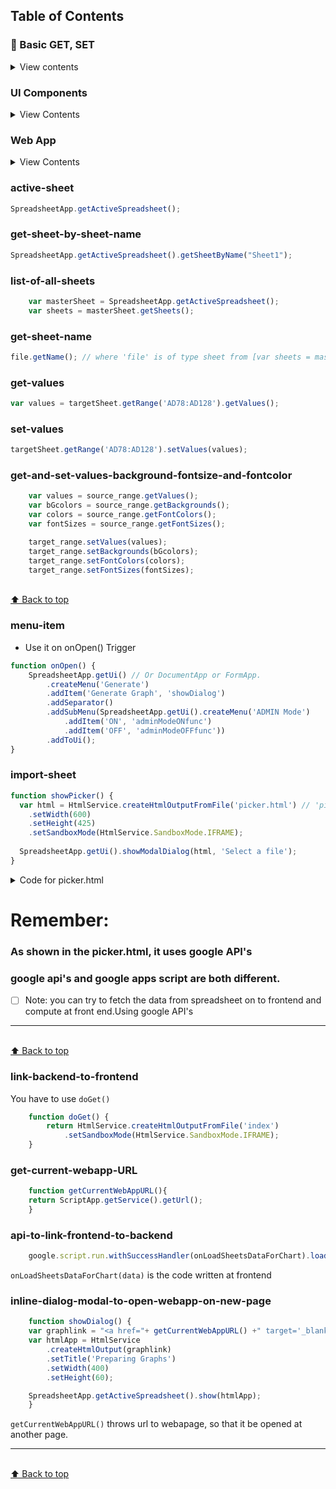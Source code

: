 ## Table of Contents

### 🔌 Basic GET, SET

<details>
<summary>View contents</summary>

* [`Active sheet`](#active-sheet)
* [`Get by sheet name`](#get-sheet-by-sheet-name)

* [`list of all sheets`](#list-of-all-sheets)
* [`Get sheet name`](#get-sheet-name)
* [`get values`](#get-values)
* [`set values`](#set-values)
* [`get and set values, background, fontSize and fontColor`](#get-and-set-values-background-fontsize-and-fontcolor)
</details>

### UI Components
<details>
<summary>View Contents</summary>

* [`Menu Item`](#menu-item)
* [`Import Sheet`](#import-sheet)
</details>

### Web App
<details>
<summary>View Contents</summary>

* [`Link backend(.gs) code with .html file`](#link-backend-to-frontend)
* [`API to link frontend to backend`](#api-to-link-frontend-to-backend)
* [`Inline dialog modal to open webapp on new page`](#inline-dialog-modal-to-open-webapp-on-new-page)

</details>

### active-sheet
```js
SpreadsheetApp.getActiveSpreadsheet();
```
### get-sheet-by-sheet-name
```js
SpreadsheetApp.getActiveSpreadsheet().getSheetByName("Sheet1");
```

### list-of-all-sheets
```js
    var masterSheet = SpreadsheetApp.getActiveSpreadsheet();
    var sheets = masterSheet.getSheets();
```
### get-sheet-name
```js
file.getName(); // where 'file' is of type sheet from [var sheets = masterSheet.getSheets()];
```

### get-values
```js
var values = targetSheet.getRange('AD78:AD128').getValues();
```
### set-values
```js
targetSheet.getRange('AD78:AD128').setValues(values);
```
### get-and-set-values-background-fontsize-and-fontcolor
```js
    var values = source_range.getValues();
    var bGcolors = source_range.getBackgrounds();
    var colors = source_range.getFontColors();
    var fontSizes = source_range.getFontSizes();

    target_range.setValues(values);
    target_range.setBackgrounds(bGcolors);
    target_range.setFontColors(colors);
    target_range.setFontSizes(fontSizes);
```
<br>[⬆ Back to top](#table-of-contents)

### menu-item
* Use it on onOpen() Trigger
```js
function onOpen() {
    SpreadsheetApp.getUi() // Or DocumentApp or FormApp.
        .createMenu('Generate')
        .addItem('Generate Graph', 'showDialog')
        .addSeparator()
        .addSubMenu(SpreadsheetApp.getUi().createMenu('ADMIN Mode')
            .addItem('ON', 'adminModeONfunc')
            .addItem('OFF', 'adminModeOFFfunc'))
        .addToUi();
}
```
### import-sheet
```js
function showPicker() {
  var html = HtmlService.createHtmlOutputFromFile('picker.html') // 'picker.html' is the important sheet that sends all the data to the backend
    .setWidth(600)
    .setHeight(425)
    .setSandboxMode(HtmlService.SandboxMode.IFRAME);
  
  SpreadsheetApp.getUi().showModalDialog(html, 'Select a file');
}
```
<details>
<summary>Code for picker.html</summary>

 [picker.html](/picker.html)

Line no. 72 inside picker.html
```js
    function pickerCallback(data) {
      var action = data[google.picker.Response.ACTION];
      if (action == google.picker.Action.PICKED) {
        var doc = data[google.picker.Response.DOCUMENTS][0];
        var id = doc[google.picker.Document.ID];
        var url = doc[google.picker.Document.URL];
        var title = doc[google.picker.Document.NAME];
        google.script.run.fetchedSheet(title,id);
        document.getElementById('result').innerHTML =
            '<b>You chose:</b><br>Name: <a href="' + url + '">' + title +
            '</a><br>ID: ' + id;
      } else if (action == google.picker.Action.CANCEL) {
        document.getElementById('result').innerHTML = 'Picker canceled.';
      }
```
where "fetchedSheet(title,id)" is the backend code
and @backend
```js
    function fetchedSheet(fileName, id) {
        var selectedSheet = SpreadsheetApp.openById(id);
        ....
    }
```
</details>

# Remember: 
### As shown in the picker.html, it uses google API's
### google api's and google apps script are both different.
- [ ] Note: you can try to fetch the data from spreadsheet on to frontend and compute at front end.Using google API's

---
<br>[⬆ Back to top](#table-of-contents)
### link-backend-to-frontend
You have to use `doGet()`
```js
    function doGet() {
        return HtmlService.createHtmlOutputFromFile('index')
            .setSandboxMode(HtmlService.SandboxMode.IFRAME);
    }
```
### get-current-webapp-URL
```js
    function getCurrentWebAppURL(){
    return ScriptApp.getService().getUrl();
    }
```
### api-to-link-frontend-to-backend
```js
    google.script.run.withSuccessHandler(onLoadSheetsDataForChart).loadSheetsDataForChart();
```
`onLoadSheetsDataForChart(data)` is the code written at frontend

### inline-dialog-modal-to-open-webapp-on-new-page
```js
    function showDialog() {
    var graphlink = "<a href="+ getCurrentWebAppURL() +" target='_blank' style='color: #57606f; font: italic bold 20px/30px Georgia, serif;text-decoration:none;'>CLICK to open graphs in a new tab</a>";
    var htmlApp = HtmlService
        .createHtmlOutput(graphlink)
        .setTitle('Preparing Graphs')
        .setWidth(400)
        .setHeight(60);

    SpreadsheetApp.getActiveSpreadsheet().show(htmlApp);
    }
```
`getCurrentWebAppURL()` throws url to webapage, so that it be opened at another page.

---
<br>[⬆ Back to top](#table-of-contents)












